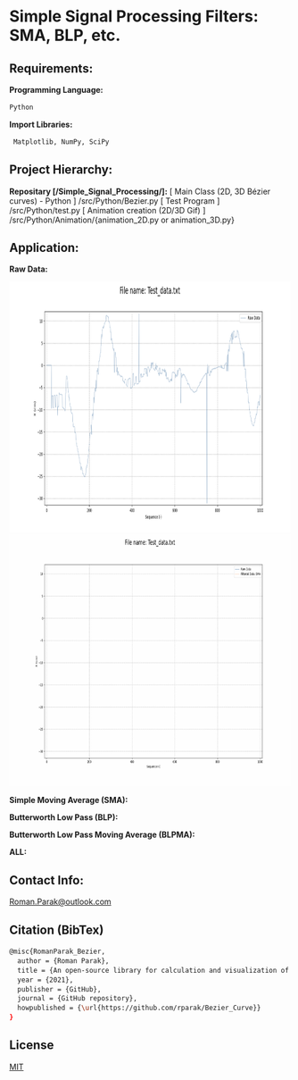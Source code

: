 # Simple Signal Processing Filters: SMA, BLP, etc.

## Requirements:

**Programming Language:**

```bash
Python
```

**Import Libraries:**
```bash
 Matplotlib, NumPy, SciPy
```

## Project Hierarchy:

**Repositary [/Simple_Signal_Processing/]:**
[ Main Class (2D, 3D Bézier curves) - Python ] /src/Python/Bezier.py
[ Test Program                               ] /src/Python/test.py 
[ Animation creation (2D/3D Gif)             ] /src/Python/Animation/{animation_2D.py or animation_3D.py}

## Application:

**Raw Data:**
<p align="center">
 <img src="https://github.com/rparak/Simple_Signal_Processing/blob/main/Images/RAW.png" width="800" height="450">
 <img src="https://github.com/rparak/Simple_Signal_Processing/blob/main/GIF/SMA.gif" width="800" height="450">
</p>

**Simple Moving Average (SMA):**

**Butterworth Low Pass (BLP):**

**Butterworth Low Pass Moving Average (BLPMA):**

**ALL:**

## Contact Info:
Roman.Parak@outlook.com

## Citation (BibTex)
```bash
@misc{RomanParak_Bezier,
  author = {Roman Parak},
  title = {An open-source library for calculation and visualization of bézier curves},
  year = {2021},
  publisher = {GitHub},
  journal = {GitHub repository},
  howpublished = {\url{https://github.com/rparak/Bezier_Curve}}
}
```
## License
[MIT](https://choosealicense.com/licenses/mit/)

